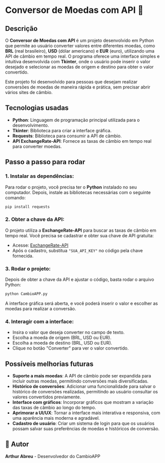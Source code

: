 # Conversor de Moedas com API 💱

## Descrição
O **Conversor de Moedas com API** é um projeto desenvolvido em Python que permite ao usuário converter valores entre diferentes moedas, como **BRL** (real brasileiro), **USD** (dólar americano) e **EUR** (euro), utilizando uma API de câmbio em tempo real. O programa oferece uma interface simples e intuitiva desenvolvida com **Tkinter**, onde o usuário pode inserir o valor desejado e selecionar as moedas de origem e destino para obter o valor convertido.

Este projeto foi desenvolvido para pessoas que desejam realizar conversões de moedas de maneira rápida e prática, sem precisar abrir vários sites de câmbio.

## Tecnologias usadas
- **Python**: Linguagem de programação principal utilizada para o desenvolvimento.
- **Tkinter**: Biblioteca para criar a interface gráfica.
- **Requests**: Biblioteca para consumir a API de câmbio.
- **API ExchangeRate-API**: Fornece as taxas de câmbio em tempo real para converter moedas.

## Passo a passo para rodar

### 1. Instalar as dependências:
Para rodar o projeto, você precisa ter o **Python** instalado no seu computador. Depois, instale as bibliotecas necessárias com o seguinte comando:

```bash
pip install requests
```

### 2. Obter a chave da API:
O projeto utiliza a **ExchangeRate-API** para buscar as taxas de câmbio em tempo real. Você precisa se cadastrar e obter sua chave de API gratuita:
- Acesse: [ExchangeRate-API](https://www.exchangerate-api.com/)
- Após o cadastro, substitua `"SUA_API_KEY"` no código pela chave fornecida.

### 3. Rodar o projeto:
Depois de obter a chave da API e ajustar o código, basta rodar o arquivo Python:

```bash
python CambioAPP.py
```

A interface gráfica será aberta, e você poderá inserir o valor e escolher as moedas para realizar a conversão.

### 4. Interagir com a interface:
- Insira o valor que deseja converter no campo de texto.
- Escolha a moeda de origem (BRL, USD ou EUR).
- Escolha a moeda de destino (BRL, USD ou EUR).
- Clique no botão "Converter" para ver o valor convertido.


## Possíveis melhorias futuras

- **Suporte a mais moedas**: A API de câmbio pode ser expandida para incluir outras moedas, permitindo conversões mais diversificadas.
- **Histórico de conversões**: Adicionar uma funcionalidade para salvar o histórico de conversões realizadas, permitindo ao usuário consultar os valores convertidos previamente.
- **Interface com gráficos**: Incorporar gráficos que mostram a variação das taxas de câmbio ao longo do tempo.
- **Aprimorar a UI/UX**: Tornar a interface mais interativa e responsiva, com uma aparência mais moderna e agradável.
- **Cadastro de usuário**: Criar um sistema de login para que os usuários possam salvar suas preferências de moedas e históricos de conversão.

## 📝 Autor
**Arthur Abreu** - Desenvolvedor do CambioAPP
